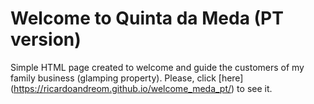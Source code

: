 # Welcome to Quinta da Meda (PT version)

Simple HTML page created to welcome and guide the customers of my family business (glamping property). 
Please, click [here] (https://ricardoandreom.github.io/welcome_meda_pt/) to see it.

